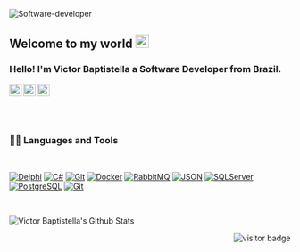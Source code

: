 
![Software-developer](https://github.com/victoraatb/docs/blob/criacaoReadme/Apresentacao.png?raw=true)
    
## Welcome to my world <img src="https://github.com/TheDudeThatCode/TheDudeThatCode/blob/master/Assets/Earth.gif" width="24px">

### Hello! I'm Victor Baptistella a Software Developer from Brazil.

<a href="https://www.linkedin.com/in/victor-baptistella/">
  <img align="left" alt="Victor Baptistella" width="22px" src="https://cdn.jsdelivr.net/npm/simple-icons@v3/icons/linkedin.svg" />
</a>
<a href="https://www.facebook.com/victor.baptistella1">
  <img align="left" alt="Victor Baptistella" width="22px" src="https://cdn.jsdelivr.net/npm/simple-icons@v3/icons/facebook.svg" />
</a>
<a href="https://www.instagram.com/bapt_victor/">
  <img align="left" alt="Victor Baptistella" width="22px" src="https://cdn.jsdelivr.net/npm/simple-icons@v3/icons/instagram.svg" />
</a>

<br />
<br />
<br />

<br />

### 👨‍💻 Languages and Tools

<br />

[![Delphi](https://img.shields.io/badge/-Delphi-red?style=flat&logo=delphi&link=https://github.com/victoraatb)](https://github.com/victoraatb)
[![C#](https://img.shields.io/badge/-.NET-blue?style=flat&logo=csharp&link=https://github.com/victoraatb)](https://github.com/victoraatb)
[![Git](https://img.shields.io/badge/-Embarcadero-ED1F35?style=flat&logo=embarcadero&link=https://github.com/victoraatb)](https://github.com/victoraatb)
[![Docker](https://img.shields.io/badge/-Docker-black?style=flat&logo=docker&link=https://github.com/victoraatb)](https://github.com/victoraatb) 
[![RabbitMQ](https://img.shields.io/badge/-RabbitMQ-FF6600?style=flat&logo=rabbitmq&link=https://github.com/victoraatb)](https://github.com/victoraatb) 
[![JSON](https://img.shields.io/badge/-json-02569B?style=flat&logo=json&link=https://github.com/victoraatb)](https://github.com/victoraatb)
[![SQLServer](https://img.shields.io/badge/-MicrosoftSQLServer-CC2927?style=flat&logo=microsoftsqlserver&link=https://github.com/victoraatb)](https://github.com/victoraatb)
[![PostgreSQL](https://img.shields.io/badge/-PostgreSQL-336791?style=flat&logo=postgresql&link=https://github.com/victoraatb)](https://github.com/victoraatb)
[![Git](https://img.shields.io/badge/-Git-black?style=flat&logo=git&link=https://github.com/victoraatb)](https://github.com/victoraatb) 
  
<br />

<p align='left'>
  <img align="center" src="https://github-readme-stats.vercel.app/api?username=victoraatb&show_icons=true&title_color=fff&icon_color=79ff97&text_color=efefef&bg_color=24292e" alt="Victor Baptistella's Github Stats">
</p>

<p align='right'>
  <img src="https://visitor-badge.glitch.me/badge?page_id=victoraatb.victoraatb" alt="visitor badge"/>
</p>
